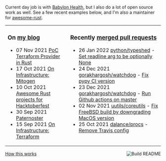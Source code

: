 Current day job is with [Babylon Health](https://github.com/babylonhealth), but I also do a lot of open source work as well. See a few recent examples below, and I'm also a maintainer for [awesome-rust](https://github.com/rust-unofficial/awesome-rust).

<table><tr><td valign="top">

### On [my blog](https://tevps.net/blog)
<!-- blog starts -->
* 07 Nov 2021 [PoC Terraform Provider in Rust](https://tevps.net/blog/2021/11/7/poc-terraform-provider-rust/)
* 17 Oct 2021 [On Infrastructure: Mitogen](https://tevps.net/blog/2021/10/17/infrastructure-mitogen/)
* 10 Oct 2021 [Awesome Rust projects for Hacktoberfest](https://tevps.net/blog/2021/10/10/awesome-rust-projects-hacktoberfest/)
* 30 Sep 2021 [Paternoster](https://tevps.net/blog/2021/9/30/paternoster/)
* 15 Sep 2021 [On Infrastructure: Terraform](https://tevps.net/blog/2021/9/15/on-infrastructure-terraform/)
<!-- blog ends -->

</td><td valign="top">

### Recently [merged pull requests](https://github.com/search?o=desc&q=is%3Apr+author%3Apalfrey+-user%3Apalfrey+is%3Amerged+is%3Apublic&s=created&type=Issues)

<!-- prs starts -->
* 26 Jan 2022 [python/typeshed](https://github.com/python/typeshed) - [Set readline arg to be optionally None](https://github.com/python/typeshed/pull/7041)
* 24 Dec 2021 [gorakhargosh/watchdog](https://github.com/gorakhargosh/watchdog) - [Fix pypy CI version](https://github.com/gorakhargosh/watchdog/pull/864)
* 23 Dec 2021 [gorakhargosh/watchdog](https://github.com/gorakhargosh/watchdog) - [Run Github actions on master](https://github.com/gorakhargosh/watchdog/pull/863)
* 02 Nov 2021 [uutils/coreutils](https://github.com/uutils/coreutils) - [Fix FreeBSD build by downgrading MacOS version](https://github.com/uutils/coreutils/pull/2734)
* 25 Oct 2021 [dalance/procs](https://github.com/dalance/procs) - [Remove Travis config](https://github.com/dalance/procs/pull/197)
<!-- prs ends -->

</td></tr></table>

<a href="https://github.com/palfrey/palfrey/actions"><img src="https://github.com/palfrey/palfrey/workflows/Build%20README/badge.svg?branch=master" align="right" alt="Build README"></a> <a href="https://tevps.net/blog/2020/7/11/customising-github-profile-pages/">How this works</a>
